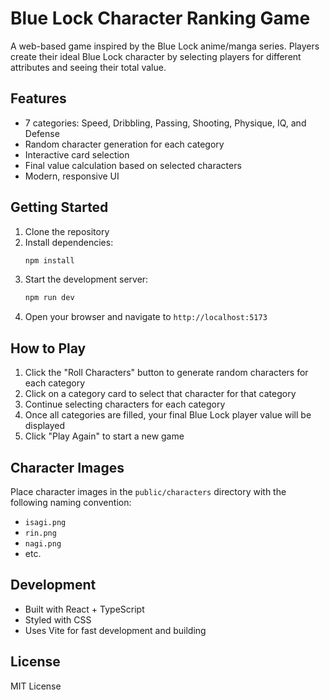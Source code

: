 # Blue Lock Character Ranking Game

A web-based game inspired by the Blue Lock anime/manga series. Players create their ideal Blue Lock character by selecting players for different attributes and seeing their total value.

## Features

- 7 categories: Speed, Dribbling, Passing, Shooting, Physique, IQ, and Defense
- Random character generation for each category
- Interactive card selection
- Final value calculation based on selected characters
- Modern, responsive UI

## Getting Started

1. Clone the repository
2. Install dependencies:
   ```bash
   npm install
   ```
3. Start the development server:
   ```bash
   npm run dev
   ```
4. Open your browser and navigate to `http://localhost:5173`

## How to Play

1. Click the "Roll Characters" button to generate random characters for each category
2. Click on a category card to select that character for that category
3. Continue selecting characters for each category
4. Once all categories are filled, your final Blue Lock player value will be displayed
5. Click "Play Again" to start a new game

## Character Images

Place character images in the `public/characters` directory with the following naming convention:
- `isagi.png`
- `rin.png`
- `nagi.png`
- etc.

## Development

- Built with React + TypeScript
- Styled with CSS
- Uses Vite for fast development and building

## License

MIT License 